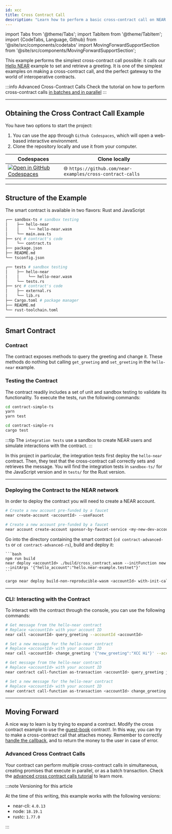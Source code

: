 ```yaml
---
id: xcc
title: Cross Contract Call
description: "Learn how to perform a basic cross-contract call on NEAR to set and retrieve greetings."
---
```


import Tabs from '@theme/Tabs';
import TabItem from '@theme/TabItem';
import {CodeTabs, Language, Github} from '@site/src/components/codetabs'
import MovingForwardSupportSection from '@site/src/components/MovingForwardSupportSection';

This example performs the simplest cross-contract call possible: it calls our [Hello NEAR](https://github.com/near-examples/hello-near-examples) example to set and retrieve a greeting.
It is one of the simplest examples on making a cross-contract call, and the perfect gateway to the world of interoperative contracts.

:::info Advanced Cross-Contract Calls
Check the tutorial on how to perform cross-contract calls [in batches and in parallel](./advanced-xcc)
:::

---

## Obtaining the Cross Contract Call Example

You have two options to start the project:

1. You can use the app through `Github Codespaces`, which will open a web-based interactive environment.
2. Clone the repository locally and use it from your computer.

| Codespaces                                                                                                                                      | Clone locally                                              |
| ----------------------------------------------------------------------------------------------------------------------------------------------- | ---------------------------------------------------------- |
| [![Open in GitHub Codespaces](https://github.com/codespaces/badge.svg)](https://codespaces.new/near-examples/cross-contract-calls?quickstart=1) | 🌐 `https://github.com/near-examples/cross-contract-calls` |

---

## Structure of the Example

The smart contract is available in two flavors: Rust and JavaScript

<Tabs groupId="code-tabs">

  <TabItem value="js" label="🌐 JavaScript">

```bash
┌── sandbox-ts # sandbox testing
│    ├── hello-near
│    │    └── hello-near.wasm
│    └── main.ava.ts
├── src # contract's code
│    └── contract.ts
├── package.json
├── README.md
└── tsconfig.json
```

  </TabItem>

  <TabItem value="rust" label="🦀 Rust">

```bash
┌── tests # sandbox testing
│    ├── hello-near
│    │    └── hello-near.wasm
│    └── tests.rs
├── src # contract's code
│    ├── external.rs
│    └── lib.rs
├── Cargo.toml # package manager
├── README.md
└── rust-toolchain.toml
```

  </TabItem>

</Tabs>

---

## Smart Contract

### Contract
The contract exposes methods to query the greeting and change it. These methods do nothing but calling `get_greeting` and
`set_greeting` in the `hello-near` example.

<CodeTabs>
<Language value="js" language="ts">
    <Github fname="contract.ts"
            url="https://github.com/near-examples/cross-contract-calls/blob/main/contract-simple-ts/src/contract.ts"
            start="17" end="39" />
  </Language>
  <Language value="rust" language="rust">
    <Github fname="lib.rs"
            url="https://github.com/near-examples/cross-contract-calls/blob/main/contract-simple-rs/src/lib.rs"
            start="22" end="51" />
            <Github fname="external.rs"
            url="https://github.com/near-examples/cross-contract-calls/blob/main/contract-simple-rs/src/external.rs"
            start="2" end="12" />
  </Language>
</CodeTabs>

### Testing the Contract

The contract readily includes a set of unit and sandbox testing to validate its functionality. To execute the tests, run the following commands:

<Tabs groupId="code-tabs">
  <TabItem value="js" label="🌐 JavaScript">

  ```bash
  cd contract-simple-ts
  yarn
  yarn test
  ```

  </TabItem>
  <TabItem value="rust" label="🦀 Rust">

  ```bash
  cd contract-simple-rs
  cargo test
  ```
  </TabItem>

</Tabs>

:::tip
The `integration tests` use a sandbox to create NEAR users and simulate interactions with the contract.
:::

In this project in particular, the integration tests first deploy the `hello-near` contract. Then,
they test that the cross-contract call correctly sets and retrieves the message. You will find the integration tests
in `sandbox-ts/` for the JavaScript version and in `tests/` for the Rust version.

<CodeTabs>
  <Language value="js" language="js">
    <Github fname="main.ava.ts"
            url="https://github.com/near-examples/cross-contract-calls/blob/main/contract-simple-ts/sandbox-ts/main.ava.ts"
            start="8" end="52" />
  </Language>
  <Language value="rust" language="rust">
    <Github fname="lib.rs"
            url="https://github.com/near-examples/cross-contract-calls/blob/main/contract-simple-rs/tests/tests.rs"
            start="4" end="77" />
  </Language>
</CodeTabs>


<hr class="subsection" />

### Deploying the Contract to the NEAR network

In order to deploy the contract you will need to create a NEAR account.

<Tabs groupId="cli-tabs">
  <TabItem value="short" label="Short">

  ```bash
  # Create a new account pre-funded by a faucet
  near create-account <accountId> --useFaucet
  ```
  </TabItem>

  <TabItem value="full" label="Full">

  ```bash
  # Create a new account pre-funded by a faucet
  near account create-account sponsor-by-faucet-service <my-new-dev-account>.testnet autogenerate-new-keypair save-to-keychain network-config testnet create
  ```
  </TabItem>
</Tabs>

Go into the directory containing the smart contract (`cd contract-advanced-ts` or `cd contract-advanced-rs`), build and deploy it:

<Tabs groupId="code-tabs">

  <TabItem value="js" label="🌐 JavaScript">

    ```bash
    npm run build
    near deploy <accountId> ./build/cross_contract.wasm --initFunction new --initArgs '{"hello_account":"hello.near-example.testnet"}'
    ```

  </TabItem>
  <TabItem value="rust" label="🦀 Rust">
  
  ```bash
  cargo near deploy build-non-reproducible-wasm <accountId> with-init-call new json-args '{"hello_account":"hello.near-example.testnet"}' prepaid-gas '100.0 Tgas' attached-deposit '0 NEAR' network-config testnet sign-with-keychain send

  ```

  </TabItem>

</Tabs>

<hr class="subsection" />

### CLI: Interacting with the Contract

To interact with the contract through the console, you can use the following commands:

<Tabs groupId="cli-tabs">
  <TabItem value="short" label="Short">

  ```bash
  # Get message from the hello-near contract
  # Replace <accountId> with your account ID
  near call <accountId> query_greeting --accountId <accountId>

  # Set a new message for the hello-near contract
  # Replace <accountId> with your account ID
  near call <accountId> change_greeting '{"new_greeting":"XCC Hi"}' --accountId <accountId>
  ```
  </TabItem>

  <TabItem value="full" label="Full">

  ```bash
  # Get message from the hello-near contract
  # Replace <accountId> with your account ID
  near contract call-function as-transaction <accountId> query_greeting json-args '{}' prepaid-gas '100.0 Tgas' attached-deposit '0 NEAR' sign-as <accountId> network-config testnet sign-with-keychain send

  # Set a new message for the hello-near contract
  # Replace <accountId> with your account ID
  near contract call-function as-transaction <accountId> change_greeting json-args '{"new_greeting":"XCC Hi"}' prepaid-gas '100.0 Tgas' attached-deposit '0 NEAR' sign-as <accountId> network-config testnet sign-with-keychain send
  ```
  </TabItem>
</Tabs>

---

## Moving Forward

A nice way to learn is by trying to expand a contract. Modify the cross contract example to use the [guest-book](guest-book.md)
contract!. In this way, you can try to make a cross-contract call that attaches money. Remember to correctly [handle the callback](/smart-contracts/anatomy/crosscontract#callback-function),
and to return the money to the user in case of error.

### Advanced Cross Contract Calls

Your contract can perform multiple cross-contract calls in simultaneous, creating promises that execute in parallel, or as a batch transaction. Check the [advanced cross contract calls
tutorial](./advanced-xcc) to learn more.

<MovingForwardSupportSection />

:::note Versioning for this article

At the time of this writing, this example works with the following versions:

- near-cli: `4.0.13`
- node: `18.19.1`
- rustc: `1.77.0`

:::
